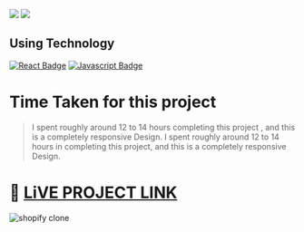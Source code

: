 

[![](https://img.shields.io/badge/linkedin-blue?style=for-the-badge)](https://www.linkedin.com/in/ankush-kumar-275129176/)
[![](https://img.shields.io/badge/MYPORTFOLIO-blue?style=for-the-badge)](https://devloperankush.tk/)

## **Using Technology**
[![React Badge](https://img.shields.io/badge/-HTML-red?style=for-the-badge&labelColor=black&logo=html&logoColor=61DBFB)](#) [![Javascript Badge](https://img.shields.io/badge/-Tailwind-blue?style=for-the-badge&labelColor=black&logo=tailwind&logoColor=white)](#)
 

# **Time Taken for this project**
> I spent roughly around 12 to 14 hours completing this project , and this is a completely responsive Design. 
> I spent roughly around 12 to 14 hours in completing this project, and this is a completely responsive Design.

# 🚀 [LiVE PROJECT LINK](https://statuesque-centaur-5ea6ce.netlify.app/) 

![shopify clone](/shopifyClone.png)
